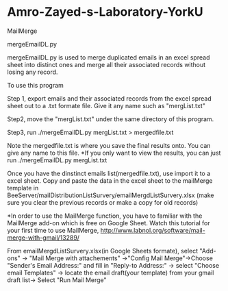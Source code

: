 # Amro-Zayed-s-Laboratory-YorkU
MailMerge 

mergeEmailDL.py

mergeEmailDL.py is used to merge duplicated emails in an excel spread sheet into distinct ones and merge all their associated records without losing any record.

To use this program

Step 1, export emails and their associated records from the excel spread sheet out to a .txt formate file. Give it any name such as "mergList.txt"

Step2, move the "mergList.txt" under the same directory of this program.

Step3, run ./mergeEmailDL.py mergList.txt > mergedfile.txt 

Note the mergedfile.txt is where you save the final results onto. You can give any name to this file.
*If you only want to view the results, you can just run ./mergeEmailDL.py mergList.txt

Once you have the dinstinct emails list(mergedfile.txt), use import it to a excel sheet.
Copy and paste the data in the excel sheet to the mailMerge template in BeeServer/mailDistributionListSurvery/emailMergdListSurvery.xlsx (make sure you clear the previous records or make a copy for old records)

*In order to use the MailMerge function, you have to familiar with the MailMerge add-on which is free on Google Sheet.
Watch this tutorial for your first time to use MailMerge, http://www.labnol.org/software/mail-merge-with-gmail/13289/

From emailMergdListSurvery.xlsx(in Google Sheets formate), select "Add-ons" -> "Mail Merge with attachements" ->"Config Mail Merge"->Choose "Sender's Email Address:" and fill in "Reply-to Address:"  -> select "Choose email Templates" -> locate the email draft(your template) from your gmail draft list-> Select "Run Mail Merge"
